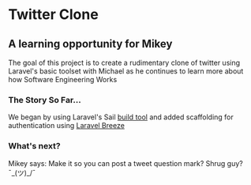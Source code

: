 # Twitter Clone

## A learning opportunity for Mikey

The goal of this project is to create a rudimentary clone of twitter using Laravel's basic toolset with Michael as he continues to learn more about how Software Engineering Works 

### The Story So Far...

We began by using Laravel's Sail [build tool](https://laravel.com/docs/9.x/installation#laravel-and-docker) and added scaffolding for authentication using [Laravel Breeze](https://laravel.com/docs/9.x/starter-kits#breeze-and-blade)

### What's next?

Mikey says: Make it so you can post a tweet question mark? Shrug guy? ¯\_(ツ)_/¯
